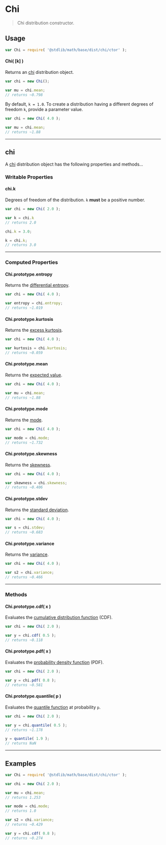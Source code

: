 # Chi

> Chi distribution constructor.


<!-- Section to include introductory text. Make sure to keep an empty line after the intro `section` element and another before the `/section` close. -->

<section class="intro">

</section>

<!-- /.intro -->

<!-- Package usage documentation. -->

<section class="usage">

## Usage

``` javascript
var Chi = require( '@stdlib/math/base/dist/chi/ctor' );
```

#### Chi( \[k\] )

Returns an [chi][chi] distribution object.

``` javascript
var chi = new Chi();

var mu = chi.mean;
// returns ~0.798
```

By default, `k = 1.0`. To create a distribution having a different degrees of freedom `k`, provide a parameter value.

``` javascript
var chi = new Chi( 4.0 );

var mu = chi.mean;
// returns ~1.88
```

---

## chi

A [chi][chi] distribution object has the following properties and methods...

### Writable Properties

#### chi.k

Degrees of freedom of the distribution. `k` __must__ be a positive number.

``` javascript
var chi = new Chi( 2.0 );

var k = chi.k
// returns 2.0

chi.k = 3.0;

k = chi.k;
// returns 3.0 
```

---

### Computed Properties

#### Chi.prototype.entropy

Returns the [differential entropy][entropy].

``` javascript
var chi = new Chi( 4.0 );

var entropy = chi.entropy;
// returns ~1.019
```

#### Chi.prototype.kurtosis

Returns the [excess kurtosis][kurtosis].

``` javascript
var chi = new Chi( 4.0 );

var kurtosis = chi.kurtosis;
// returns ~0.059
```

#### Chi.prototype.mean

Returns the [expected value][expected-value].

``` javascript
var chi = new Chi( 4.0 );

var mu = chi.mean;
// returns ~1.88
```

#### Chi.prototype.mode

Returns the [mode][mode].

``` javascript
var chi = new Chi( 4.0 );

var mode = chi.mode;
// returns ~1.732
```

#### Chi.prototype.skewness

Returns the [skewness][skewness].

``` javascript
var chi = new Chi( 4.0 );

var skewness = chi.skewness;
// returns ~0.406
```

#### Chi.prototype.stdev

Returns the [standard deviation][standard-deviation].

``` javascript
var chi = new Chi( 4.0 );

var s = chi.stdev;
// returns ~0.683
```

#### Chi.prototype.variance

Returns the [variance][variance].

``` javascript
var chi = new Chi( 4.0 );

var s2 = chi.variance;
// returns ~0.466
```

---

### Methods

#### Chi.prototype.cdf( x )

Evaluates the [cumulative distribution function][cdf] (CDF).

``` javascript
var chi = new Chi( 2.0 );

var y = chi.cdf( 0.5 );
// returns ~0.118
```

#### Chi.prototype.pdf( x )

Evaluates the [probability density function][pdf] (PDF).

``` javascript
var chi = new Chi( 2.0 );

var y = chi.pdf( 0.8 );
// returns ~0.581
```

#### Chi.prototype.quantile( p )

Evaluates the [quantile function][quantile-function] at probability `p`.

``` javascript
var chi = new Chi( 2.0 );

var y = chi.quantile( 0.5 );
// returns ~1.178

y = quantile( 1.9 );
// returns NaN
```

</section>

<!-- /.usage -->

<!-- Package usage notes. Make sure to keep an empty line after the `section` element and another before the `/section` close. -->

<section class="notes">

</section>

<!-- /.notes -->

<!-- Package usage examples. -->

---

<section class="examples">

## Examples

``` javascript
var Chi = require( '@stdlib/math/base/dist/chi/ctor' );

var chi = new Chi( 2.0 );

var mu = chi.mean;
// returns 1.253

var mode = chi.mode;
// returns 1.0

var s2 = chi.variance;
// returns ~0.429

var y = chi.cdf( 0.8 );
// returns ~0.274
```

</section>

<!-- /.examples -->

<!-- Section to include cited references. If references are included, add a horizontal rule *before* the section. Make sure to keep an empty line after the `section` element and another before the `/section` close. -->

<section class="references">

</section>

<!-- /.references -->

<!-- Section for all links. Make sure to keep an empty line after the `section` element and another before the `/section` close. -->

<section class="links">

[chi]: https://en.wikipedia.org/wiki/Chi_distribution

[cdf]: https://en.wikipedia.org/wiki/Cumulative_distribution_function
[pdf]: https://en.wikipedia.org/wiki/Probability_density_function
[quantile-function]: https://en.wikipedia.org/wiki/Quantile_function

[entropy]: https://en.wikipedia.org/wiki/Entropy_%28information_theory%29
[expected-value]: https://en.wikipedia.org/wiki/Expected_value
[kurtosis]: https://en.wikipedia.org/wiki/Kurtosis
[mode]: https://en.wikipedia.org/wiki/Mode_%28statistics%29
[skewness]: https://en.wikipedia.org/wiki/Skewness
[standard-deviation]: https://en.wikipedia.org/wiki/Standard_deviation
[variance]: https://en.wikipedia.org/wiki/Variance

</section>

<!-- /.links -->
